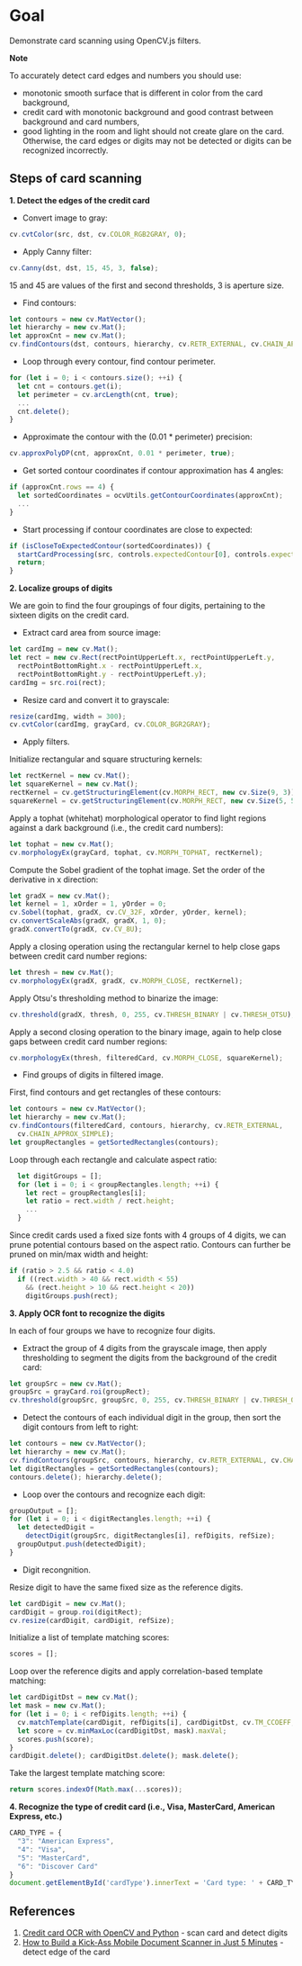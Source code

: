 # Goal

Demonstrate card scanning using OpenCV.js filters.

**Note**

To accurately detect card edges and numbers you should use:
* monotonic smooth surface that is different in color from the card background,
* credit card with monotonic background and good contrast between background and card numbers,
* good lighting in the room and light should not create glare on the card.
Otherwise, the card edges or digits may not be detected or digits can be recognized incorrectly.

## Steps of card scanning

**1. Detect the edges of the credit card**

* Convert image to gray:

```javascript
cv.cvtColor(src, dst, cv.COLOR_RGB2GRAY, 0);
```

* Apply Canny filter:

```javascript
cv.Canny(dst, dst, 15, 45, 3, false);
```
15 and 45 are values of the first and second thresholds, 3 is aperture size.

* Find contours:

```javascript
let contours = new cv.MatVector();
let hierarchy = new cv.Mat();
let approxCnt = new cv.Mat();
cv.findContours(dst, contours, hierarchy, cv.RETR_EXTERNAL, cv.CHAIN_APPROX_SIMPLE);
```
* Loop through every contour, find contour perimeter.

```javascript
for (let i = 0; i < contours.size(); ++i) {
  let cnt = contours.get(i);
  let perimeter = cv.arcLength(cnt, true);
  ...
  cnt.delete();
}
```

* Approximate the contour with the (0.01 * perimeter) precision:

```javascript
cv.approxPolyDP(cnt, approxCnt, 0.01 * perimeter, true);
```

* Get sorted contour coordinates if contour approximation has 4 angles:

```javascript
if (approxCnt.rows == 4) {
  let sortedCoordinates = ocvUtils.getContourCoordinates(approxCnt);
  ...
}
```

* Start processing if contour coordinates are close to expected:

```javascript
if (isCloseToExpectedContour(sortedCoordinates)) {
  startCardProcessing(src, controls.expectedContour[0], controls.expectedContour[2]);
  return;
}
```

**2. Localize groups of digits**

We are goin to find the four groupings of four digits, pertaining to the sixteen digits on the credit card.

* Extract card area from source image:
```javascript
let cardImg = new cv.Mat();
let rect = new cv.Rect(rectPointUpperLeft.x, rectPointUpperLeft.y,
  rectPointBottomRight.x - rectPointUpperLeft.x,
  rectPointBottomRight.y - rectPointUpperLeft.y);
cardImg = src.roi(rect);
```

* Resize card and convert it to grayscale:

```javascript
resize(cardImg, width = 300);
cv.cvtColor(cardImg, grayCard, cv.COLOR_BGR2GRAY);
```

* Apply filters.

Initialize rectangular and square structuring kernels:

```javascript
let rectKernel = new cv.Mat();
let squareKernel = new cv.Mat();
rectKernel = cv.getStructuringElement(cv.MORPH_RECT, new cv.Size(9, 3));
squareKernel = cv.getStructuringElement(cv.MORPH_RECT, new cv.Size(5, 5));
```

Apply a tophat (whitehat) morphological operator to find light regions against a dark background (i.e., the credit card numbers):

```javascript
let tophat = new cv.Mat();
cv.morphologyEx(grayCard, tophat, cv.MORPH_TOPHAT, rectKernel);
```

Compute the Sobel gradient of the tophat image. Set the order of the derivative in x direction:

```javascript
let gradX = new cv.Mat();
let kernel = 1, xOrder = 1, yOrder = 0;
cv.Sobel(tophat, gradX, cv.CV_32F, xOrder, yOrder, kernel);
cv.convertScaleAbs(gradX, gradX, 1, 0);
gradX.convertTo(gradX, cv.CV_8U);
```

Apply a closing operation using the rectangular kernel to help close gaps between credit card number regions:

```javascript
let thresh = new cv.Mat();
cv.morphologyEx(gradX, gradX, cv.MORPH_CLOSE, rectKernel);
```

Apply Otsu's thresholding method to binarize the image:

```javascript
cv.threshold(gradX, thresh, 0, 255, cv.THRESH_BINARY | cv.THRESH_OTSU);
```

Apply a second closing operation to the binary image, again to help close gaps between credit card number regions:

```javascript
cv.morphologyEx(thresh, filteredCard, cv.MORPH_CLOSE, squareKernel);
```

* Find groups of digits in filtered image.

First, find contours and get rectangles of these contours:

```javascript
let contours = new cv.MatVector();
let hierarchy = new cv.Mat();
cv.findContours(filteredCard, contours, hierarchy, cv.RETR_EXTERNAL,
  cv.CHAIN_APPROX_SIMPLE);
let groupRectangles = getSortedRectangles(contours);
```

Loop through each rectangle and calculate aspect ratio:

```javascript
  let digitGroups = [];
  for (let i = 0; i < groupRectangles.length; ++i) {
    let rect = groupRectangles[i];
    let ratio = rect.width / rect.height;
    ...
  }
```

Since credit cards used a fixed size fonts with 4 groups of 4 digits, we can prune potential contours based on the aspect ratio. Contours can further be pruned on min/max width and height:

```javascript
if (ratio > 2.5 && ratio < 4.0)
  if ((rect.width > 40 && rect.width < 55)
    && (rect.height > 10 && rect.height < 20))
    digitGroups.push(rect);
```

**3. Apply OCR font to recognize the digits**

In each of four groups we have to recognize four digits.

* Extract the group of 4 digits from the grayscale image, then apply thresholding to segment the digits from the background of the credit card:

```javascript
let groupSrc = new cv.Mat();
groupSrc = grayCard.roi(groupRect);
cv.threshold(groupSrc, groupSrc, 0, 255, cv.THRESH_BINARY | cv.THRESH_OTSU);
```

* Detect the contours of each individual digit in the group, then sort the digit contours from left to right:

```javascript
let contours = new cv.MatVector();
let hierarchy = new cv.Mat();
cv.findContours(groupSrc, contours, hierarchy, cv.RETR_EXTERNAL, cv.CHAIN_APPROX_SIMPLE);
let digitRectangles = getSortedRectangles(contours);
contours.delete(); hierarchy.delete();
```

* Loop over the contours and recognize each digit:

```javascript
groupOutput = [];
for (let i = 0; i < digitRectangles.length; ++i) {
  let detectedDigit =
    detectDigit(groupSrc, digitRectangles[i], refDigits, refSize);
  groupOutput.push(detectedDigit);
}
```

* Digit recongnition.

Resize digit to have the same fixed size as the reference digits.

```javascript
let cardDigit = new cv.Mat();
cardDigit = group.roi(digitRect);
cv.resize(cardDigit, cardDigit, refSize);
```

Initialize a list of template matching scores:

```javascript
scores = [];
```

Loop over the reference digits and apply correlation-based template matching:

```javascript
let cardDigitDst = new cv.Mat();
let mask = new cv.Mat();
for (let i = 0; i < refDigits.length; ++i) {
  cv.matchTemplate(cardDigit, refDigits[i], cardDigitDst, cv.TM_CCOEFF, mask);
  let score = cv.minMaxLoc(cardDigitDst, mask).maxVal;
  scores.push(score);
}
cardDigit.delete(); cardDigitDst.delete(); mask.delete();
```

Take the largest template matching score:

```javascript
return scores.indexOf(Math.max(...scores));
```

**4. Recognize the type of credit card (i.e., Visa, MasterCard, American Express, etc.)**

```javascript
CARD_TYPE = {
  "3": "American Express",
  "4": "Visa",
  "5": "MasterCard",
  "6": "Discover Card"
}
document.getElementById('cardType').innerText = 'Card type: ' + CARD_TYPE[output[0][0]];
```

## References

1. [Credit card OCR with OpenCV and Python](https://www.pyimagesearch.com/2017/07/17/credit-card-ocr-with-opencv-and-python/) - scan card and detect digits
2. [How to Build a Kick-Ass Mobile Document Scanner in Just 5 Minutes](https://www.pyimagesearch.com/2014/09/01/build-kick-ass-mobile-document-scanner-just-5-minutes/) - detect edge of the card

